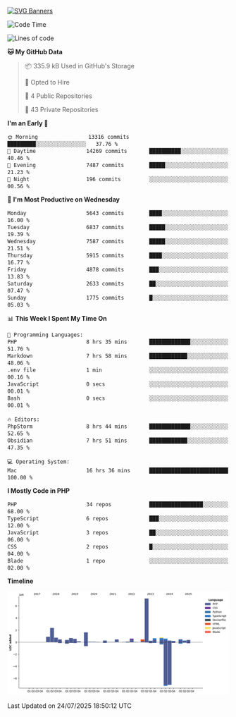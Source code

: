 [![SVG Banners](https://svg-banners.vercel.app/api?type=glitch&text1=Gere_Lajos%F0%9F%92%BB&width=800&height=400)](https://github.com/Akshay090/svg-banners)

<!--START_SECTION:waka-->
![Code Time](http://img.shields.io/badge/Code%20Time-2%2C701%20hrs%2051%20mins-blue)

![Lines of code](https://img.shields.io/badge/From%20Hello%20World%20I%27ve%20Written-20.2%20million%20lines%20of%20code-blue)

**🐱 My GitHub Data** 

> 📦 335.9 kB Used in GitHub's Storage 
 > 
> 💼 Opted to Hire
 > 
> 📜 4 Public Repositories 
 > 
> 🔑 43 Private Repositories 
 > 
**I'm an Early 🐤** 

```text
🌞 Morning                13316 commits       █████████░░░░░░░░░░░░░░░░   37.76 % 
🌆 Daytime                14269 commits       ██████████░░░░░░░░░░░░░░░   40.46 % 
🌃 Evening                7487 commits        █████░░░░░░░░░░░░░░░░░░░░   21.23 % 
🌙 Night                  196 commits         ░░░░░░░░░░░░░░░░░░░░░░░░░   00.56 % 
```
📅 **I'm Most Productive on Wednesday** 

```text
Monday                   5643 commits        ████░░░░░░░░░░░░░░░░░░░░░   16.00 % 
Tuesday                  6837 commits        █████░░░░░░░░░░░░░░░░░░░░   19.39 % 
Wednesday                7587 commits        █████░░░░░░░░░░░░░░░░░░░░   21.51 % 
Thursday                 5915 commits        ████░░░░░░░░░░░░░░░░░░░░░   16.77 % 
Friday                   4878 commits        ███░░░░░░░░░░░░░░░░░░░░░░   13.83 % 
Saturday                 2633 commits        ██░░░░░░░░░░░░░░░░░░░░░░░   07.47 % 
Sunday                   1775 commits        █░░░░░░░░░░░░░░░░░░░░░░░░   05.03 % 
```


📊 **This Week I Spent My Time On** 

```text
💬 Programming Languages: 
PHP                      8 hrs 35 mins       █████████████░░░░░░░░░░░░   51.76 % 
Markdown                 7 hrs 58 mins       ████████████░░░░░░░░░░░░░   48.06 % 
.env file                1 min               ░░░░░░░░░░░░░░░░░░░░░░░░░   00.16 % 
JavaScript               0 secs              ░░░░░░░░░░░░░░░░░░░░░░░░░   00.01 % 
Bash                     0 secs              ░░░░░░░░░░░░░░░░░░░░░░░░░   00.01 % 

🔥 Editors: 
PhpStorm                 8 hrs 44 mins       █████████████░░░░░░░░░░░░   52.65 % 
Obsidian                 7 hrs 51 mins       ████████████░░░░░░░░░░░░░   47.35 % 

💻 Operating System: 
Mac                      16 hrs 36 mins      █████████████████████████   100.00 % 
```

**I Mostly Code in PHP** 

```text
PHP                      34 repos            █████████████████░░░░░░░░   68.00 % 
TypeScript               6 repos             ███░░░░░░░░░░░░░░░░░░░░░░   12.00 % 
JavaScript               3 repos             ██░░░░░░░░░░░░░░░░░░░░░░░   06.00 % 
CSS                      2 repos             █░░░░░░░░░░░░░░░░░░░░░░░░   04.00 % 
Blade                    1 repo              ░░░░░░░░░░░░░░░░░░░░░░░░░   02.00 % 
```



**Timeline**

![Lines of Code chart](https://raw.githubusercontent.com/gere-lajos/gere-lajos/main/assets/bar_graph.png)


 Last Updated on 24/07/2025 18:50:12 UTC
<!--END_SECTION:waka-->
